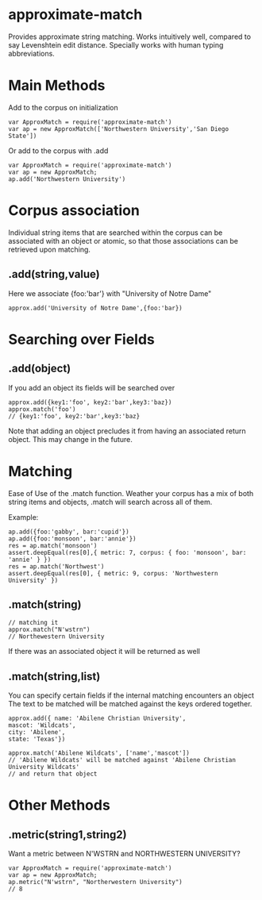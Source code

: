 approximate-match
=================

Provides approximate string matching. Works intuitively well, compared to say Levenshtein edit distance.
Specially works with human typing abbreviations.

Main Methods
============

Add to the corpus on initialization

    var ApproxMatch = require('approximate-match')
    var ap = new ApproxMatch(['Northwestern University','San Diego State'])


Or add to the corpus with .add

    var ApproxMatch = require('approximate-match')
    var ap = new ApproxMatch;
    ap.add('Northwestern University')


Corpus association
==================

Individual string items that are searched within the corpus can be associated with an object or atomic, so that
those associations can be retrieved upon matching.


.add(string,value)
------------------

Here we associate {foo:'bar'} with "University of Notre Dame"

    approx.add('University of Notre Dame',{foo:'bar})


Searching over Fields
=====================

.add(object)
------------

If you add an object its fields will be searched over
    
    approx.add({key1:'foo', key2:'bar',key3:'baz})
    approx.match('foo')
    // {key1:'foo', key2:'bar',key3:'baz}

Note that adding an object precludes it from having an associated return object. This may change in the future.



Matching
========

Ease of Use of the .match function. Weather your corpus has a mix of both string items and objects, .match will search across all of them. 

Example:

    ap.add({foo:'gabby', bar:'cupid'})
    ap.add({foo:'monsoon', bar:'annie'})
    res = ap.match('monsoon')
    assert.deepEqual(res[0],{ metric: 7, corpus: { foo: 'monsoon', bar: 'annie' } })
    res = ap.match('Northwest')
    assert.deepEqual(res[0], { metric: 9, corpus: 'Northwestern University' })

.match(string)
--------------

    // matching it
    approx.match("N'wstrn")
    // Northewestern University
    
If there was an associated object it will be returned as well


.match(string,list)
-------------------

You can specify certain fields if the internal matching encounters an object
The text to be matched will be matched against the keys ordered together.

    approx.add({ name: 'Abilene Christian University',
    mascot: 'Wildcats',
    city: 'Abilene',
    state: 'Texas'})

    approx.match('Abilene Wildcats', ['name','mascot'])
    // 'Abilene Wildcats' will be matched against 'Abilene Christian University Wildcats'
    // and return that object


Other Methods
===================

.metric(string1,string2)
------------------------

Want a metric between N'WSTRN and NORTHWESTERN UNIVERSITY?

    var ApproxMatch = require('approximate-match')
    var ap = new ApproxMatch;
    ap.metric("N'wstrn", "Northerwestern University")
    // 8


